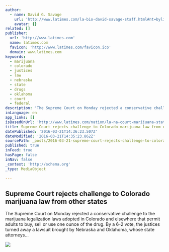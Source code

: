 ```yaml
---
author:
  - name: David G. Savage
    url: 'http://www.latimes.com/la-bio-david-savage-staff.html#nt=byline'
    avatar: {}
related: []
publisher:
  url: 'http://www.latimes.com'
  name: latimes.com
  favicon: 'http://www.latimes.com/favicon.ico'
  domain: www.latimes.com
keywords:
  - marijuana
  - colorado
  - justices
  - law
  - nebraska
  - state
  - drugs
  - oklahoma
  - court
  - federal
description: 'The Supreme Court on Monday rejected a conservative challenge to the marijuana legalization laws adopted in Colorado and elsewhere that permit adults to buy, sell or use one ounce of the drug. By a 6-2 vote, the justices turned away a lawsuit brought by Nebraska and Oklahoma, whose state attorneys...'
inLanguage: en
app_links: []
isBasedOnUrl: 'http://www.latimes.com/nation/la-na-court-marijuana-states-20160321-story.html'
title: Supreme Court rejects challenge to Colorado marijuana law from other states
datePublished: '2016-03-21T14:36:23.507Z'
dateModified: '2016-03-21T14:35:23.862Z'
sourcePath: _posts/2016-03-21-supreme-court-rejects-challenge-to-colorado-marijuana-law-fr.md
published: true
inFeed: true
hasPage: false
inNav: false
_context: 'http://schema.org'
_type: MediaObject

---
```

<article style=""><h1>Supreme Court rejects challenge to Colorado marijuana law from other states</h1><p>The Supreme Court on Monday rejected a conservative challenge to the marijuana legalization laws adopted in Colorado and elsewhere that permit adults to buy, sell or use one ounce of the drug. By a 6-2 vote, the justices turned away a lawsuit brought by Nebraska and Oklahoma, whose state attorneys...</p><img src="http://www.trbimg.com/img-56ef0296/turbine/la-na-court-marijuana-states-20160321" /></article>